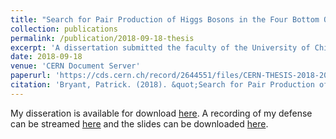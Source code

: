 ```yaml
---
title: "Search for Pair Production of Higgs Bosons in the Four Bottom Quark Final State Using Proton-Proton Collisions at sqrt(s) = 13 TeV with the ATLAS Detector"
collection: publications
permalink: /publication/2018-09-18-thesis
excerpt: 'A dissertation submitted the faculty of the University of Chicago, Division of the Physical Sciences, Department of Physics, in candidacy for the degree of Doctor of Philosophy'
date: 2018-09-18
venue: 'CERN Document Server'
paperurl: 'https://cds.cern.ch/record/2644551/files/CERN-THESIS-2018-208.pdf'
citation: 'Bryant, Patrick. (2018). &quot;Search for Pair Production of Higgs Bosons in the Four Bottom Quark Final State Using Proton-Proton Collisions at sqrt(s) = 13 TeV with the ATLAS Detector.&quot; <i>CERN Document Server</i>. 2018(208).'
---
```


My disseration is available for download [here](https://cds.cern.ch/record/2644551/files/CERN-THESIS-2018-208.pdf).
A recording of my defense can be streamed [here](https://www.youtube.com/watch?v=TF86hLPaDrc&t=1s) and the slides can be downloaded [here](https://indico.cern.ch/event/756521/attachments/1725191/2786516/thesisDefense.pdf).

